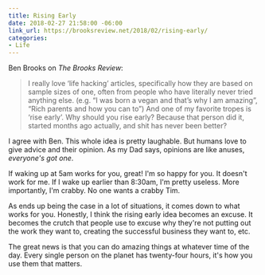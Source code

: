 ```yaml
---
title: Rising Early
date: 2018-02-27 21:58:00 -06:00
link_url: https://brooksreview.net/2018/02/rising-early/
categories:
- Life
---
```


Ben Brooks on *The Brooks Review*:

> I really love ‘life hacking’ articles, specifically how they are based on sample sizes of one, often from people who have literally never tried anything else. (e.g. “I was born a vegan and that’s why I am amazing”, “Rich parents and how you can to”) And one of my favorite tropes is ‘rise early’. Why should you rise early? Because that person did it, started months ago actually, and shit has never been better?

I agree with Ben. This whole idea is pretty laughable. But humans love to give advice and their opinion. As my Dad says, opinions are like anuses, *everyone's got one*.

If waking up at 5am works for you, great! I'm so happy for you. It doesn't work for me. If I wake up earlier than 8:30am, I'm pretty useless. More importantly, I'm crabby. No one wants a crabby Tim.

As ends up being the case in a lot of situations, it comes down to what works for you. Honestly, I think the rising early idea becomes an excuse. It becomes the crutch that people use to excuse why they're not putting out the work they want to, creating the successful business they want to, etc.

The great news is that you can do amazing things at whatever time of the day. Every single person on the planet has twenty-four hours, it's how you use them that matters.
